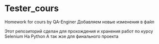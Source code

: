 # Tester_cours
Homework for cours by QA-Enginer 
Добавляем новые изменения в файл

Этот репозиторий сделан для прохождения и хранения работ по курсу Selenium На Python 
А так жзе для финального проекта